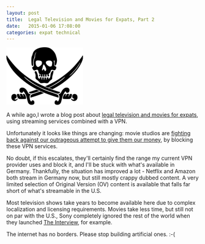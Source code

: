 ```yaml
---
layout: post
title:  Legal Television and Movies for Expats, Part 2
date:   2015-01-06 17:08:00
categories: expat technical
---
```


<img class="alignleft size-full" alt="" src="/static/images/2013/01/pirate1.png" />

A while ago,I wrote a blog post about <a href="/blog/2013/06/legal-television-and-movies-for-expats/">legal television and movies for expats</a>, using streaming services combined with a VPN.

Unfortunately it looks like things are changing: movie studios are <a href="http://torrentfreak.com/netflix-cracks-down-on-vpn-and-proxy-pirates-150103/">fighting back against our outrageous attempt to give them our money,</a> by blocking these VPN services.

No doubt, if this escalates, they'll certainly find the range my current VPN provider uses and block it, and I'll be stuck with what's available in Germany.  Thankfully, the situation has improved a lot - Netflix and Amazon both stream in Germany now, but still mostly crappy dubbed content.  A very limited selection of Original Version (OV) content is available that falls far short of what's streamable in the U.S.

Most television shows take years to become available here due to complex localization and licensing requirements. Movies take less time, but still not on par with the U.S., Sony completely ignored the rest of the world when they launched <a href="http://www.bild.de/unterhaltung/kino/the-interview/wann-kann-ich-ihn-in-deutschland-sehen-39111818.bild.html">The Interview</a>, for example.

The internet has no borders. Please stop building artificial ones. :-(


